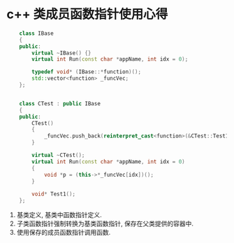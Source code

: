 # c++ 类成员函数指针使用心得

```cpp
    class IBase
	{
	public:
    	virtual ~IBase() {}
    	virtual int Run(const char *appName, int idx = 0);

    	typedef void* (IBase::*function)();
    	std::vector<function> _funcVec;
	};


	class CTest : public IBase
	{
	public:
    	CTest()
		{
			_funcVec.push_back(reinterpret_cast<function>(&CTest::Test1));
		}

    	virtual ~CTest();
    	virtual int Run(const char *appName, int idx = 0)
		{
			void *p = (this->*_funcVec[idx])();
		}
		
		void* Test1();
	};

```

1. 基类定义, 基类中函数指针定义.
2. 子类函数指针强制转换为基类函数指针, 保存在父类提供的容器中.
3. 使用保存的成员函数指针调用函数.

